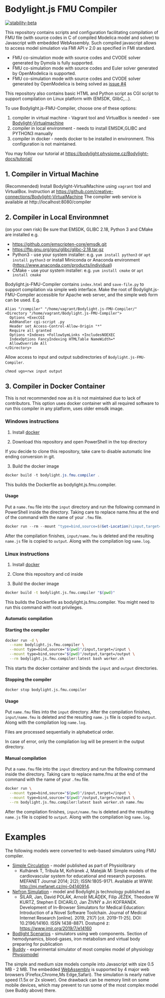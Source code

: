 # Bodylight.js FMU Compiler
[![stability-beta](https://img.shields.io/badge/stability-beta-33bbff.svg)](https://github.com/mkenney/software-guides/blob/master/STABILITY-BADGES.md#beta)

This repository contains scripts and configuration facilitating compilation of FMU file (with source codes in C of compiled Modelica model and solver) to Javascript with embedded WebAssembly. 
Such compiled javascript allows to access model simulation via FMI API v 2.0 as specified in FMI standard.

* FMU co-simulation mode with source codes and CVODE solver generated by Dymola is fully supported.
* FMU co-simulation mode with source codes and Euler solver generated by OpenModelica is supported.
* FMU co-simulation mode with source codes and CVODE solver generated by OpenModelica is being solved as [issue #4](https://github.com/creative-connections/Bodylight.js-FMU-Compiler/issues/4)

This repository also contains basic HTML and Python script as CGI script to support compilation on Linux platform with (EMSDK, GlibC,...).

To use Bodylight.js-FMU-Compiler, choose one of these options:
1. compiler in virtual machine - Vagrant tool and VirtualBox is needed - see [Bodylight-Virtualmachine](https://github.com/creative-connections/Bodylight-VirtualMachine)
2. compiler in local environment - needs to install EMSDK,GLIBC and PYTHON3 manually
3. compiler in docker - needs docker to be installed in environment. This configuration is not maintained.

You may follow our tutorial at https://bodylight.physiome.cz/Bodylight-docs/tutorial/

## 1. Compiler in Virtual Machine
(Recommended)
Install Bodylight-VirtualMachine using `vagrant` tool and VirtualBox. Instruction at https://github.com/creative-connections/Bodylight-VirtualMachine 
The compiler web service is available at http://localhost:8080/compiler

## 2. Compiler in Local Environmnet
(on your own risk)
Be sure that EMSDK, GLIBC 2.18, Python 3 and CMake are installed e.g.
- https://github.com/emscripten-core/emsdk.git
- https://ftp.gnu.org/gnu/glibc/glibc-2.18.tar.gz
- Python3 - use your system installer: e.g. `yum install python3` or `apt install python3` or install Miniconda or Anaconda environment (https://www.anaconda.com/products/individual)
- CMake - use your system installer: e.g. `yum install cmake` or `apt install cmake`

Bodylight.js-FMU-Compiler contains `index.html` and `save-file.py` to support compilation via simple web interface. Make the root of Bodylight.js-FMU-Compiler accessible for Apache web server, and the simple web form can be used.
E.g.
```
Alias "/compiler" "/home/vagrant/Bodylight.js-FMU-Compiler/"
<Directory "/home/vagrant/Bodylight.js-FMU-Compiler">
  Options +ExecCGI
  AddHandler cgi-script .py
  Header set Access-Control-Allow-Origin "*"
  Require all granted
  Options +Indexes +FollowSymLinks +IncludesNOEXEC
  IndexOptions FancyIndexing HTMLTable NameWidth=*
  AllowOverride All
</Directory> 
```

Allow access to input and output subdirectories of `Bodylight.js-FMU-Compiler`.
```
chmod ugo+rwx input output
```

## 3. Compiler in Docker Container
This is not recommended now as it is not maintained due to lack of contributors. 
This option uses docker container with all required software to run this compiler in any platform, uses older emsdk image.

### Windows instructions

1. Install [docker](https://docs.docker.com/install/)

2. Download this repository and open PowerShell in the top directory

If you decide to clone this repository, take care to disable automatic line ending conversion in git.

3. Build the docker image
```powershell
docker build -t bodylight.js.fmu.compiler .
```
This builds the Dockerfile as bodylight.js.fmu.compiler.

#### Usage
Put a `name.fmu` file into the `input` directory and run the following command in PowerShell inside the directory. Taking care to replace name.fmu at the end of the command with the name of your `.fmu` file.

```powershell
docker run --rm --mount "type=bind,source=$(Get-Location)\input,target=/input" --mount "type=bind,source=$(Get-Location)\output,target=/output" bodylight.js.fmu.compiler:latest bash worker.sh name.fmu
```

After the compilation finishes, `input/name.fmu` is deleted and the resulting `name.js` file is copied to `output`. Along with the compilation log `name.log`.


### Linux instructions

1. Install [docker](https://docs.docker.com/install/)

2. Clone this repository and cd inside

3. Build the docker image
```bash
docker build -t bodylight.js.fmu.compiler "$(pwd)"
```
This builds the Dockerfile as bodylight.js.fmu.compiler. You might need to run this command with root privileges.


#### Automatic compilation
#### Starting the compiler
```bash
docker run -d \
  --name bodylight.js.fmu.compiler \
  --mount type=bind,source="$(pwd)"/input,target=/input \
  --mount type=bind,source="$(pwd)"/output,target=/output \
  --rm bodylight.js.fmu.compiler:latest bash worker.sh
```
This starts the docker container and binds the `input` and `output` directories.

#### Stopping the compiler
```bash
docker stop bodylight.js.fmu.compiler
```

#### Usage
Put `name.fmu` files into the `input` directory. After the compilation finishes,
`input/name.fmu` is deleted and the resulting `name.js` file is copied to
`output`. Along with the compilation log `name.log`.

Files are processed sequentially in alphabetical order.

In case of error, only the compilation log will be present in the output directory.


#### Manual compilation
Put a `name.fmu` file into the `input` directory and run the following command inside the directory. Taking care to replace name.fmu at the end of the command with the name of your `.fmu` file.

```bash
docker run \
  --mount type=bind,source="$(pwd)"/input,target=/input \
  --mount type=bind,source="$(pwd)"/output,target=/output \
  --rm bodylight.js.fmu.compiler:latest bash worker.sh name.fmu
```

After the compilation finishes, `input/name.fmu` is deleted and the resulting `name.js` file is copied to `output`. Along with the compilation log `name.log`.

# Examples

The following models were converted to web-based simulators using FMU compiler.
* [Simple Circulation](http://www.physiome.cz/en/simple-circulation/) - model published as part of Physiolibrary
  * Kulhánek T, Tribula M, Kofránek J, Mateják M: Simple models of the cardiovascular system for educational and research purposes. MEFANET Journal 2014; 2(2); ISSN:1805-9171. Available at WWW: http://mj.mefanet.cz/mj-04140914.
* [Nefron Simulation](http://www.physiome.cz/apps/Nephron/) - model and Bodylight.js technology published as 
  * ŠILAR, Jan, David POLÁK, Arnošt MLÁDEK, Filip JEŽEK, Theodore W KURTZ, Stephen E DICARLO, Jan ŽIVNÝ a Jiri KOFRANEK. Development of In-Browser Simulators for Medical Education: Introduction of a Novel Software Toolchain. Journal of Medical Internet Research [online]. 2019, 21(7) [cit. 2019-11-25]. DOI: 10.2196/14160. ISSN 1438-8871. Dostupné z: https://www.jmir.org/2019/7/e14160
* [Bodlight Scenarios](https://bodylight.physiome.cz/Bodylight-Scenarios) - simulators using web components. Section of hemodynamics, blood-gases, iron metabolism and virtual body preparing for publication
* [Buddy](http://physiome.cz/buddy/) - experimental simulator of most complex model of physiology [Physiomodel](https://www.physiomodel.org) 

The simple and medium size models compile into Javascript with size 0.5 MB - 2 MB. The embedded [WebAssembly](https://webassembly.org/) is supported by 4 major web browsers (Firefox,Chrome,Ms Edge,Safari). The simulation is nearly native speed (1.5x or 2x slower). One drawback can be memory limit on some mobile devices, which may prevent to run some of the most complex model (see Buddy above) there.
